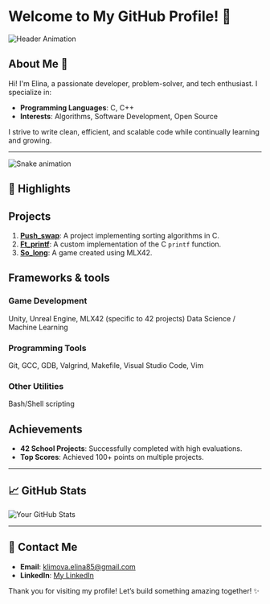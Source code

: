 # Welcome to My GitHub Profile! 👋

![Header Animation](https://user-images.githubusercontent.com/00000000/placeholder.gif)

## About Me 🚀

Hi! I'm Elina, a passionate developer, problem-solver, and tech enthusiast. I specialize in:
- **Programming Languages**: C, C++
- **Interests**: Algorithms, Software Development, Open Source

I strive to write clean, efficient, and scalable code while continually learning and growing.

---

![Snake animation](https://github.com/<elinakly>/<elinakly>/blob/output/snake-contributions.svg)

## 🌟 Highlights

## Projects
1. **[Push_swap](https://github.com/yourusername/push_swap42)**: A project implementing sorting algorithms in C.
2. **[Ft_printf](https://github.com/yourusername/ft_printf42)**: A custom implementation of the C `printf` function.
3. **[So_long](https://github.com/yourusername/so_long42)**: A game created using MLX42.

## Frameworks & tools
### Game Development
Unity, Unreal Engine, MLX42 (specific to 42 projects)
Data Science / Machine Learning

### Programming Tools
Git, GCC, GDB, Valgrind, Makefile,
Visual Studio Code, Vim

### Other Utilities
Bash/Shell scripting

## Achievements
- **42 School Projects**: Successfully completed with high evaluations.
- **Top Scores**: Achieved 100+ points on multiple projects.

---

## 📈 GitHub Stats

![Your GitHub Stats](https://github-readme-stats.vercel.app/api?username=elinakly&show_icons=true&theme=radical)

---


## 💬 Contact Me
- **Email**: klimova.elina85@gmail.com
- **LinkedIn**: [My LinkedIn](https://www.linkedin.com/in/elina-klymova?utm_source=share&utm_campaign=share_via&utm_content=profile&utm_medium=ios_app)

Thank you for visiting my profile! Let’s build something amazing together! ✨

